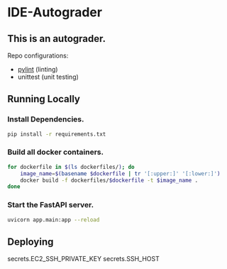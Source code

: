 # IDE-Autograder

## This is an autograder.

Repo configurations:

- [pylint](.pylintrc) (linting)
- unittest (unit testing)

## Running Locally

### Install Dependencies.

```sh
pip install -r requirements.txt
```

### Build all docker containers.

```bash
for dockerfile in $(ls dockerfiles/); do
    image_name=$(basename $dockerfile | tr '[:upper:]' '[:lower:]')
    docker build -f dockerfiles/$dockerfile -t $image_name .
done
```

### Start the FastAPI server.

```sh
uvicorn app.main:app --reload
```

## Deploying

secrets.EC2_SSH_PRIVATE_KEY
secrets.SSH_HOST
